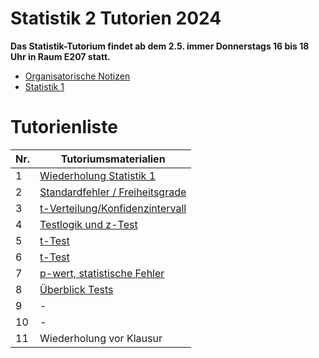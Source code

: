 # Statistik 2 Tutorien 2024

**Das Statistik-Tutorium findet ab dem 2.5. immer Donnerstags 16 bis 18 Uhr in Raum E207 statt.**

- [Organisatorische Notizen](0_Orga.md)
- [Statistik 1](https://thhaase.github.io/Tutorium_Wiederholung_Statistik_1/)

# Tutorienliste

| Nr.  | Tutoriumsmaterialien                                                    |
| ---- | ------------------------------------------------------------------------|
| 1    | [Wiederholung Statistik 1](1_Wiederholung.md)                           |
| 2    | [Standardfehler / Freiheitsgrade](2_Standardfehler.md)                  |
| 3    | [t-Verteilung/Konfidenzintervall](3_Konfidenzintervall.md)              |
| 4    | [Testlogik und z-Test](4_Testlogik_z_test.md)                           |
| 5    | [t-Test](5_t_test.md)                                                   |
| 6    | [t-Test](6_t_test.md)                                                   |
| 7    | [p-wert, statistische Fehler](7_t_test_evaluation.md)                   |
| 8    | [Überblick Tests](8_t_test_chi_quadrat_test.md)                         |
| 9    | -                                                                       |
| 10   | -                                                                       |
| 11   | Wiederholung vor Klausur                                                |


